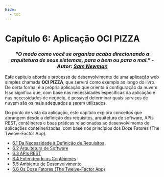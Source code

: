 ```yaml
---
hide:
  - toc
---
```


# Capítulo 6: Aplicação OCI PIZZA

<h3 style="text-align: center; font-style: italic;">
"O modo como você se organiza acaba direcionando a arquitetura de seus sistemas, para o bem ou para o mal." - Autor: <a href="https://www.linkedin.com/in/samnewman/" target="_blank">Sam Newman</a>
</h3>

Este capítulo aborda o processo de desenvolvimento de uma aplicação web simples chamada **OCI PIZZA**, que servirá como exemplo ao longo do livro. De certa forma, é a própria aplicação que orienta a configuração da nuvem. Isso significa que, com base nas necessidades específicas da aplicação e nas necessidades de negócio, é possível determinar quais serviços de nuvem são os mais adequados a serem utilizados.

Do ponto de vista da aplicação, este capítulo explora conceitos que abrangem desde a definição dos requisitos, arquitetura de software, APIs REST, contêineres e boas práticas relacionadas ao desenvolvimento de aplicações conteinerizadas, com base nos princípios dos Doze Fatores (The Twelve-Factor App).

- [6.1 Da Necessidade à Definição de Requisitos](./da-necessidade-a-definicao-de-requisitos.md)
- [6.2 Arquitetura de Software](./arquitetura-de-software.md)
- [6.3 APIs REST](./apis-rest.md)     
- [6.4 Entendendo os Contêineres](./entendendo-os-conteineres.md)     
- [6.5 Ambiente de Desenvolvimento](./ambiente-de-desenvolvimento.md)
- [6.6 Os Doze Fatores (The Twelve-Factor App)](./os-doze-fatores.md)